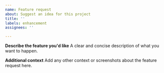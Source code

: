 ```yaml
---
name: Feature request
about: Suggest an idea for this project
title: ''
labels: enhancement
assignees: ''

---
```


**Describe the feature you'd like**
A clear and concise description of what you want to happen.

**Additional context**
Add any other context or screenshots about the feature request here.
